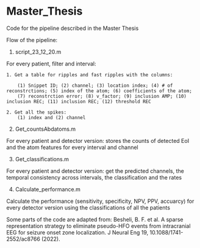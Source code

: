 # Master_Thesis
Code for the pipeline described in the Master Thesis

Flow of the pipeline: 

1. script_23_12_20.m

For every patient, filter and interval: 

	1. Get a table for ripples and fast ripples with the columns: 
 
		(1) Snippet ID; (2) channel; (3) location index; (4) # of reconstrctions; (5) index of the atom; (6) coefficients of the atom;
		(7) reconstrction error; (8) v_factor; (9) inclusion AMP; (10) inclusion REC; (11) inclusion REC; (12) threshold REC
  
	2. Get all the spikes: 
		(1) index and (2) channel


2. Get_countsAbdatoms.m
   
For every patient and detector version: stores the counts of detected EoI and the atom features for every interval and channel 



3. Get_classifications.m
   
For every patient and detector version: get the predicted channels, the temporal consistency across intervals, the classification
and the rates



4. Calculate_performance.m
   
Calculate the performance (sensitivity, specificity, NPV, PPV, accuarcy) for every detector version using the classifications 
of all the patients 



Some parts of the code are adapted from:
Besheli, B. F. et al. A sparse representation strategy to eliminate pseudo-HFO events from intracranial EEG for seizure onset zone localization. J Neural Eng 19, 10.1088/1741-2552/ac8766 (2022).

